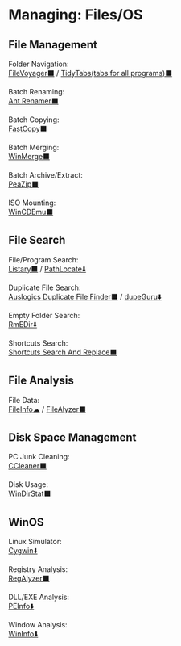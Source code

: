 # Managing: Files/OS

## File Management

Folder Navigation:  
  [FileVoyager⬛](https://www.filevoyager.com/) / 
  [TidyTabs(tabs for all programs)⬛](https://www.nurgo-software.com/products/tidytabs)
  
Batch Renaming:  
  [Ant Renamer️⬛](https://www.antp.be/software/renamer)
  
Batch Copying:  
  [FastCopy⬛](https://fastcopy.jp/en/)
  
Batch Merging:  
  [WinMerge⬛](https://winmerge.org/)
  
Batch Archive/Extract:  
  [PeaZip⬛](https://www.peazip.org/)
  
ISO Mounting:  
  [WinCDEmu⬛](http://wincdemu.sysprogs.org/)
  
## File Search

File/Program Search:  
  [Listary⬛](https://www.listary.com/) / 
  [PathLocate⬇️](http://www.pazera-software.com/products/path-locate/)
  
Duplicate File Search:  
  [Auslogics Duplicate File Finder⬛](https://www.auslogics.com/en/software/duplicate-file-finder/) / 
  [dupeGuru⬇️](https://dupeguru.voltaicideas.net/)
  
Empty Folder Search:  
  [RmEDir⬇️](http://www.pazera-software.com/products/rmedir/)
  
Shortcuts Search:  
  [Shortcuts Search And Replace⬛](http://jacquelin.potier.free.fr/ShortcutsSearchAndReplace/)
  
## File Analysis

File Data:  
  [FileInfo☁](https://fileinfo.com/) / 
  [FileAlyzer⬛](https://www.safer-networking.org/products/filealyzer/)
  
## Disk Space Management
PC Junk Cleaning:  
  [CCleaner⬛](https://www.ccleaner.com/)
  
Disk Usage:  
  [WinDirStat⬛](https://windirstat.net/)
  
## WinOS

Linux Simulator:  
  [Cygwin⬇️](https://www.cygwin.com/)

Registry Analysis:  
  [RegAlyzer⬛](https://www.safer-networking.org/products/regalyzer/)
  
DLL/EXE Analysis:  
  [PEInfo⬇️](http://www.pazera-software.com/products/peinfo/)
  
Window Analysis:  
  [WinInfo⬇️](http://www.pazera-software.com/products/wininfo/)
